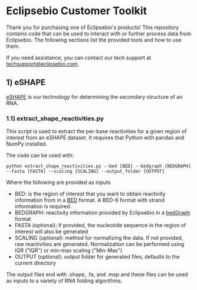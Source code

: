 # Eclipsebio Customer Toolkit

Thank you for purchasing one of Eclipsebio's products! This repository contains code that can be used to interact with or further process data from Eclipsebio. The following sections list the provided tools and how to use them.

If you need assistance, you can contact our tech support at <techsupport@eclipsebio.com>.

## 1) eSHAPE
[eSHAPE](https://eclipsebio.com/technology/eshape/) is our technology for determining the secondary structure of an RNA. 

### 1.1) extract_shape_reactivities.py
This script is used to extract the per-base reactivities for a given region of interest from an eSHAPE dataset. It requires that Python with pandas and NumPy installed.

The code can be used with:

```
python extract_shape_reactivities.py --bed [BED] --bedgraph [BEDGRAPH] --fasta [FASTA] --scaling [SCALING] --output_folder [OUTPUT]
```

Where the following are provided as inputs
* BED: is the region of interest that you want to obtain reactivity information from in a [BED](https://genome.ucsc.edu/FAQ/FAQformat.html#format1) format. A BED-6 format with strand information is required.
* BEDGRAPH: reactivity information provided by Eclipsebio in a [bedGraph](https://genome.ucsc.edu/goldenPath/help/bedgraph.html) format
* FASTA (optional): if provided, the nucleotide sequence in the region of interest will also be generated
* SCALING (optional): method for normalizing the data. If not provided, raw reactivities are generated. Normalization can be performed using IQR ("IQR") or min-max scaling ("Min-Max")
* OUTPUT (optional): output folder for generated files, defaults to the current directory

The output files end with .shape, .fa, and .map and these files can be used as inputs to a variety of RNA folding algorithms.

